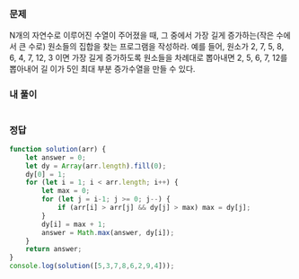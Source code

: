 ### 문제
N개의 자연수로 이루어진 수열이 주어졌을 때, 그 중에서 가장 길게 증가하는(작은 수에서 큰 수로) 원소들의 집합을 찾는 프로그램을 작성하라. 예를 들어, 원소가 2, 7, 5, 8, 6, 4, 7, 12, 3 이면 가장 길게 증가하도록 원소들을 차례대로 뽑아내면 2, 5, 6, 7, 12를 뽑아내어 길 이가 5인 최대 부분 증가수열을 만들 수 있다.

### 내 풀이
```js

```

### 정답
```js
function solution(arr) {
    let answer = 0;
    let dy = Array(arr.length).fill(0);
    dy[0] = 1;
    for (let i = 1; i < arr.length; i++) {
        let max = 0;
        for (let j = i-1; j >= 0; j--) {
            if (arr[i] > arr[j] && dy[j] > max) max = dy[j];
        }
        dy[i] = max + 1;
        answer = Math.max(answer, dy[i]);
    }
    return answer;
}
console.log(solution([5,3,7,8,6,2,9,4]));
```
